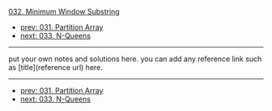 [032. Minimum Window Substring](http://www.lintcode.com/problem/minimum-window-substring)

- [prev: 031. Partition Array](031-partition-array.md)
- [next: 033. N-Queens](033-n-queens.md)

---

put your own notes and solutions here.
you can add any reference link such as [title](reference url) here.

---

- [prev: 031. Partition Array](031-partition-array.md)
- [next: 033. N-Queens](033-n-queens.md)

